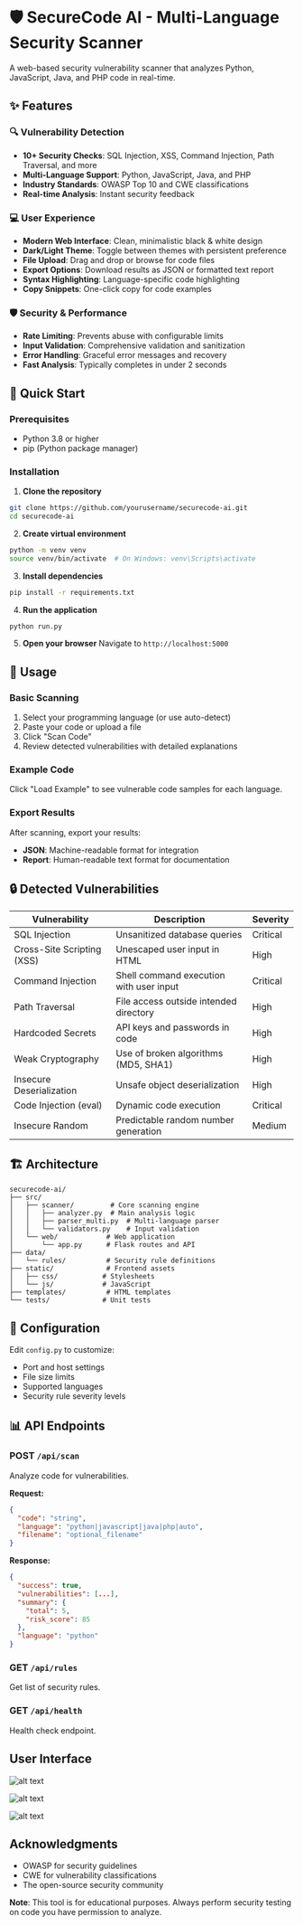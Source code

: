 # 🛡️ SecureCode AI - Multi-Language Security Scanner

A web-based security vulnerability scanner that analyzes Python, JavaScript, Java, and PHP code in real-time.

## ✨ Features

### 🔍 Vulnerability Detection
- **10+ Security Checks**: SQL Injection, XSS, Command Injection, Path Traversal, and more
- **Multi-Language Support**: Python, JavaScript, Java, and PHP
- **Industry Standards**: OWASP Top 10 and CWE classifications
- **Real-time Analysis**: Instant security feedback

### 💻 User Experience
- **Modern Web Interface**: Clean, minimalistic black & white design
- **Dark/Light Theme**: Toggle between themes with persistent preference
- **File Upload**: Drag and drop or browse for code files
- **Export Options**: Download results as JSON or formatted text report
- **Syntax Highlighting**: Language-specific code highlighting
- **Copy Snippets**: One-click copy for code examples

### 🛡️ Security & Performance
- **Rate Limiting**: Prevents abuse with configurable limits
- **Input Validation**: Comprehensive validation and sanitization
- **Error Handling**: Graceful error messages and recovery
- **Fast Analysis**: Typically completes in under 2 seconds

## 🚀 Quick Start

### Prerequisites
- Python 3.8 or higher
- pip (Python package manager)

### Installation

1. **Clone the repository**
```bash
git clone https://github.com/yourusername/securecode-ai.git
cd securecode-ai
```

2. **Create virtual environment**
```bash
python -m venv venv
source venv/bin/activate  # On Windows: venv\Scripts\activate
```

3. **Install dependencies**
```bash
pip install -r requirements.txt
```

4. **Run the application**
```bash
python run.py
```

5. **Open your browser**
Navigate to `http://localhost:5000`

## 📖 Usage

### Basic Scanning
1. Select your programming language (or use auto-detect)
2. Paste your code or upload a file
3. Click "Scan Code"
4. Review detected vulnerabilities with detailed explanations

### Example Code
Click "Load Example" to see vulnerable code samples for each language.

### Export Results
After scanning, export your results:
- **JSON**: Machine-readable format for integration
- **Report**: Human-readable text format for documentation

## 🔒 Detected Vulnerabilities

| Vulnerability | Description | Severity |
|--------------|-------------|----------|
| SQL Injection | Unsanitized database queries | Critical |
| Cross-Site Scripting (XSS) | Unescaped user input in HTML | High |
| Command Injection | Shell command execution with user input | Critical |
| Path Traversal | File access outside intended directory | High |
| Hardcoded Secrets | API keys and passwords in code | High |
| Weak Cryptography | Use of broken algorithms (MD5, SHA1) | High |
| Insecure Deserialization | Unsafe object deserialization | High |
| Code Injection (eval) | Dynamic code execution | Critical |
| Insecure Random | Predictable random number generation | Medium |

## 🏗️ Architecture

```
securecode-ai/
├── src/
│   ├── scanner/         # Core scanning engine
│   │   ├── analyzer.py  # Main analysis logic
│   │   ├── parser_multi.py  # Multi-language parser
│   │   └── validators.py    # Input validation
│   └── web/            # Web application
│       └── app.py      # Flask routes and API
├── data/
│   └── rules/          # Security rule definitions
├── static/             # Frontend assets
│   ├── css/           # Stylesheets
│   └── js/            # JavaScript
├── templates/          # HTML templates
└── tests/             # Unit tests
```

## 🔧 Configuration

Edit `config.py` to customize:
- Port and host settings
- File size limits
- Supported languages
- Security rule severity levels

## 📊 API Endpoints

### POST `/api/scan`
Analyze code for vulnerabilities.

**Request:**
```json
{
  "code": "string",
  "language": "python|javascript|java|php|auto",
  "filename": "optional_filename"
}
```

**Response:**
```json
{
  "success": true,
  "vulnerabilities": [...],
  "summary": {
    "total": 5,
    "risk_score": 85
  },
  "language": "python"
}
```

### GET `/api/rules`
Get list of security rules.

### GET `/api/health`
Health check endpoint.


## User Interface

![alt text](image-1.png)

![alt text](image.png)

![alt text](image-2.png)


##  Acknowledgments

- OWASP for security guidelines
- CWE for vulnerability classifications
- The open-source security community

**Note**: This tool is for educational purposes. Always perform security testing on code you have permission to analyze.